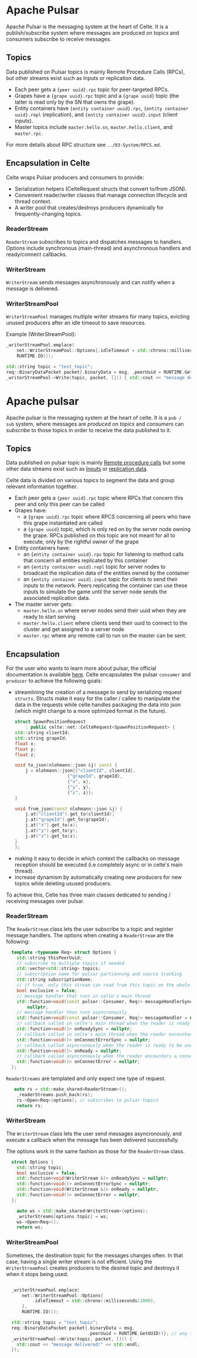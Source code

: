 # Apache Pulsar

Apache Pulsar is the messaging system at the heart of Celte. It is a publish/subscribe system where messages are produced on topics and consumers subscribe to receive messages.

## Topics

Data published on Pulsar topics is mainly Remote Procedure Calls (RPCs), but other streams exist such as Inputs or replication data.

- Each peer gets a `{peer uuid}.rpc` topic for peer-targeted RPCs.
- Grapes have a `{grape uuid}.rpc` topic and a `{grape uuid}` topic (the latter is read only by the SN that owns the grape).
- Entity containers have `{entity container uuid}.rpc`, `{entity container uuid}.repl` (replication), and `{entity container uuid}.input` (client inputs).
- Master topics include `master.hello.sn`, `master.hello.client`, and `master.rpc`.

For more details about RPC structure see `../03-System/RPCS.md`.

## Encapsulation in Celte

Celte wraps Pulsar producers and consumers to provide:

- Serialization helpers (CelteRequest structs that convert to/from JSON).
- Convenient reader/writer classes that manage connection lifecycle and thread context.
- A writer pool that creates/destroys producers dynamically for frequently-changing topics.

### ReaderStream

`ReaderStream` subscribes to topics and dispatches messages to handlers. Options include synchronous (main-thread) and asynchronous handlers and ready/connect callbacks.

### WriterStream

`WriterStream` sends messages asynchronously and can notify when a message is delivered.

### WriterStreamPool

`WriterStreamPool` manages multiple writer streams for many topics, evicting unused producers after an idle timeout to save resources.

Example (WriterStreamPool):

```c++
_writerStreamPool.emplace(
    net::WriterStreamPool::Options{.idleTimeout = std::chrono::milliseconds(1000)},
    RUNTIME.IO());

std::string topic = "test_topic";
req::BinaryDataPacket packet{.binaryData = msg, .peerUuid = RUNTIME.GetUUID()};
_writerStreamPool->Write(topic, packet, []() { std::cout << "message delivered!" << std::endl; });
```
# Apache pulsar

Apache pulsar is the messaging system at the heart of celte. It is a `pub / sub` system, where messages are *produced* on *topics* and *consumers* can *subscribe* to those topics in order to receive the data published to it.

## Topics

Data published on pulsar topic is mainly [Remote procedure calls](../03-System/RPCS.md) but some other data streams exist such as [Inputs](../03-System/Inputs/Inputs.md) or [replication data](../03-System/procedure-property-replication.md).

Celte data is divided on various topics to segment the data and group relevant information together.

- Each peer gets a `{peer uuid}.rpc` topic where RPCs that concern this peer and only this peer can be called
- Grapes have:
  - a `{grape uuid}.rpc` topic where RPCS concerning all peers who have this grape instantiated are called
  - a `{grape uuid}` topic, which is only red on by the server node owning the grape. RPCs published on this topic are not meant for all to execute, only by the rightful owner of the grape
- Entity containers have:
  - an `{entity container uuid}.rpc` topic for listening to method calls that concern all entities replicated by this container
  - an `{entity container uuid}.repl` topic for server nodes to broadcast the replication data of the entities owned by the container
  - an `{entity container uuid}.input` topic for clients to send their inputs to the network. Peers replicating the container can use these inputs to simulate the game until the server node sends the associated replication data.
- The master server gets:
  - `master.hello.sn` where server nodes send their uuid when they are ready to start serving
  - `master.hello.client` where clients send their uuid to connect to the cluster and get assigned to a server node
  - `master.rpc` where any remote call to run on the master can be sent.

## Encapsulation

For the user who wants to learn more about pulsar, the official documentation is available [here](https://pulsar.apache.org/docs/4.0.x/).
Celte encapsulates the pulsar `consumer` and `producer` to achieve the following goals:
- streamlining the creation of a message to send by serializing request `structs`. Structs make it easy for the caller / callee to manipulate the data in the requests while celte handles packaging the data into json (which might change to a more optimized format in the future).
    ```c++
    struct SpawnPositionRequest
        : public celte::net::CelteRequest<SpawnPositionRequest> {
    std::string clientId;
    std::string grapeId;
    float x;
    float y;
    float z;

    void to_json(nlohmann::json &j) const {
        j = nlohmann::json{{"clientId", clientId},
                        {"grapeId", grapeId},
                        {"x", x},
                        {"y", y},
                        {"z", z}};
    }

    void from_json(const nlohmann::json &j) {
        j.at("clientId").get_to(clientId);
        j.at("grapeId").get_to(grapeId);
        j.at("x").get_to(x);
        j.at("y").get_to(y);
        j.at("z").get_to(z);
    }
    };
    ```
- making it easy to decide in which context the callbacks on message reception should be executed (i.e completely async or in celte's main thread).
- increase dynamism by automatically creating new producers for new topics while deleting usused producers.

To achieve this, Celte has three main classes dedicated to sending / receiving messages over pulsar.

### ReaderStream

The `ReaderStream` class lets the user subscribe to a topic and register message handlers.
The options when creating a `ReaderStream` are the following:

```c++
  template <typename Req> struct Options {
    std::string thisPeerUuid;
    // subscribe to multiple topics if needed
    std::vector<std::string> topics;
    // subscription name for pulsar partionning and source tracking
    std::string subscriptionName;
    // if true, only this stream can read from this topic on the whole network
    bool exclusive = false;
    // message handler that runs in celte's main thread
    std::function<void(const pulsar::Consumer, Req)> messageHandlerSync =
        nullptr;
    // message handler than runs asyncronously
    std::function<void(const pulsar::Consumer, Req)> messageHandler = nullptr;
    // callback called in celte's main thread when the reader is ready to be used
    std::function<void()> onReadySync = nullptr;
    // callback called in celte's main thread when the reader encounters a connection error
    std::function<void()> onConnectErrorSync = nullptr;
    // callback called asyncronously when the reader is ready to be used.
    std::function<void()> onReady = nullptr;
    // callback called asyncronously when the reader encounters a connection error.
    std::function<void()> onConnectError = nullptr;
  };
```

`ReaderStreams` are templated and only expect one type of request.

```c++
   auto rs = std::make_shared<ReaderStream>();
    _readerStreams.push_back(rs);
    rs->Open<Req>(options); // subscribes to pulsar topics
    return rs;
```

### WriterStream

The `WriterStream` class lets the user send messages asyncronously, and execute a callback when the message has been delivered successfully.

The options work in the same fashion as those for the `ReaderStream` class.

```c++
  struct Options {
    std::string topic;
    bool exclusive = false;
    std::function<void(WriterStream &)> onReadySync = nullptr;
    std::function<void()> onConnectErrorSync = nullptr;
    std::function<void(WriterStream &)> onReady = nullptr;
    std::function<void()> onConnectError = nullptr;
  };

    auto ws = std::make_shared<WriterStream>(options);
    _writerStreams[options.topic] = ws;
    ws->Open<Req>();
    return ws;
```

### WriterStreamPool

Sometimes, the destination topic for the messages changes often. In that case, having a single writer stream is not efficient. Using the `WriterStreamPool` creates producers to the desired topic and destroys it when it stops being used.

```c++

  _writerStreamPool.emplace(
      net::WriterStreamPool::Options{
          .idleTimeout = std::chrono::milliseconds(1000),
      },
      RUNTIME.IO());

  std::string topic = "test_topic";
  req::BinaryDataPacket packet{.binaryData = msg,
                               .peerUuid = RUNTIME.GetUUID()}; // any type inheriting from CelteRequest can be used
  _writerStreamPool->Write(topic, packet, []() {
    std::cout << "message delivered!" << std::endl;
  });
```